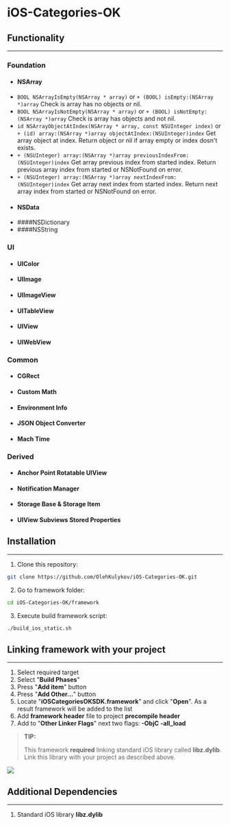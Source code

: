 # iOS-Categories-OK


## Functionality
----------------
### Foundation
* #### NSArray ####
 * ```BOOL NSArrayIsEmpty(NSArray * array)``` or ```+ (BOOL) isEmpty:(NSArray *)array``` Check is array has no objects or nil.
 * ```BOOL NSArrayIsNotEmpty(NSArray * array)``` or ```+ (BOOL) isNotEmpty:(NSArray *)array``` Check is array has objects and not nil.
 * ```id NSArrayObjectAtIndex(NSArray * array, const NSUInteger index)``` or ```+ (id) array:(NSArray *)array objectAtIndex:(NSUInteger)index``` Get array object at index. Return object or nil if array empty or index dosn't exists.
 * ```+ (NSUInteger) array:(NSArray *)array previousIndexFrom:(NSUInteger)index``` Get array previous index from started index. Return previous array index from started or NSNotFound on error.
 * ```+ (NSUInteger) array:(NSArray *)array nextIndexFrom:(NSUInteger)index``` Get array next index from started index. Return next array index from started or NSNotFound on error.
* #### NSData ####
* ####NSDictionary
* ####NSString
### UI
* #### UIColor
* #### UIImage
* #### UIImageView
* #### UITableView
* #### UIView
* #### UIWebView
### Common
* #### CGRect
* #### Custom Math
* #### Environment Info
* #### JSON Object Converter
* #### Mach Time
### Derived
* #### Anchor Point Rotatable UIView
* #### Notification Manager
* #### Storage Base & Storage Item
* #### UIView Subviews Stored Properties


## Installation
---------------
1. Clone this repository:
```sh
git clone https://github.com/OlehKulykov/iOS-Categories-OK.git
```
2. Go to framework folder:
```sh
cd iOS-Categories-OK/framework
```
3. Execute build framework script:
```sh
./build_ios_static.sh
```


## Linking framework with your project
--------------------------------------
1. Select required target
2. Select "**Build Phases**"
3. Press "**Add item**" button
4. Press "**Add Other...**" button
5. Locate "**iOSCategoriesOKSDK.framework**" and click "**Open**". As a result framework will be added to the list
6. Add **framework header** file to project **precompile header**
7. Add to "**Other Linker Flags**" next two flags: **-ObjC** **-all_load**

> **TIP:**
> 
>  This framework **required** linking standard iOS library called **libz.dylib**. Link this library with your project as described above.

![](https://raw.github.com/OlehKulykov/iOS-Categories-OK/master/README/linking_framework.jpg)

## Additional Dependencies
--------------------------
1. Standard iOS library **libz.dylib**